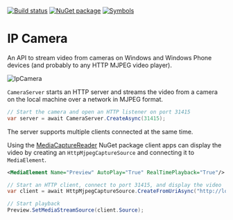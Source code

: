 [![Build status](https://ci.appveyor.com/api/projects/status/7ucks5y2hqo7mphg?svg=true)](https://ci.appveyor.com/project/mmaitre314/IpCamera)
[![NuGet package](http://mmaitre314.github.io/images/nuget.png)](https://www.nuget.org/packages/MMaitre.IpCamera/)
[![Symbols](http://mmaitre314.github.io/images/Symbols.png)](http://mmaitre314.github.io/2015/05/24/personal-pdb-symbol-server.html)

IP Camera
=========

An API to stream video from cameras on Windows and Windows Phone devices (and probably to any HTTP MJPEG video player).

![IpCamera](http://mmaitre314.github.io/images/IpCamera.jpg)

`CameraServer` starts an HTTP server and streams the video from a camera on the local machine over a network in MJPEG format. 
```c#
// Start the camera and open an HTTP listener on port 31415
var server = await CameraServer.CreateAsync(31415);
```

The server supports multiple clients connected at the same time.

Using the [MediaCaptureReader](http://www.nuget.org/packages/MMaitre.MediaCaptureReader/) NuGet package client apps can display the video by creating an `HttpMjpegCaptureSource` and connecting it to `MediaElement`.

```xml
<MediaElement Name="Preview" AutoPlay="True" RealTimePlayback="True"/>
```
```c#
// Start an HTTP client, connect to port 31415, and display the video
var client = await HttpMjpegCaptureSource.CreateFromUriAsync("http://localhost:31415/");

// Start playback
Preview.SetMediaStreamSource(client.Source);
```
